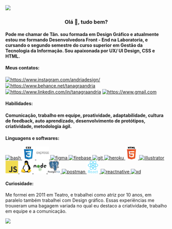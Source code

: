 <a align="center" href="https://media.giphy.com/media/h408T6Y5GfmXBKW62l/giphy.giff" target="_blank"> <img src="https://media.giphy.com/media/h408T6Y5GfmXBKW62l/giphy.gif"/> </a> 
<h3 align="center">Olá 👋, tudo bem?</h3>
<h4>Pode me chamar de Tân. sou formada em Design Gráfico e atualmente estou me formando Desenvolvedora Front - End na Laboratoria, e cursando o segundo semestre do curso superior em Gestão da Tecnologia da Informação. Sou apaixonada por UX/ UI Design, CSS e HTML.</h4>


<h4 align="left">Meus contatos:</h4>
<p align="left">
<a href="https://instagram.com/https://www.instagram.com/andriadesign/" target="blank"><img align="center" src="https://cdn.jsdelivr.net/npm/simple-icons@3.0.1/icons/instagram.svg" alt="https://www.instagram.com/andriadesign/" height="30" width="40" /></a>
<a href="https://www.behance.net/https://www.behance.net/tanagraandria" target="blank"><img align="center" src="https://cdn.jsdelivr.net/npm/simple-icons@3.0.1/icons/behance.svg" alt="https://www.behance.net/tanagraandria" height="30" width="40" /></a>
<a href="https://www.linkedin.com/in/tanagraandria" target="blank"><img align="center" src="https://cdn.jsdelivr.net/npm/simple-icons@3.0.1/icons/linkedin.svg" alt="https://www.linkedin.com/in/tanagraandria" height="30" width="40" /></a>
  <a href="mailto:tanagra.andria@gmail.com" target="blank"><img align="center" src="https://cdn.jsdelivr.net/npm/simple-icons@3.0.1/icons/gmail.svg" alt="https://www.gmail.com" height="30" width="40" /></a>
</p>
<h4> Habilidades:<h4>
<p>Comunicação, trabalho em equipe, proatividade, adaptabilidade, cultura de feedback, auto aprendizado, desenvolvimento de protótipos, criatividade, metodologia ágil. </p>

<h4 align="left">Linguagens e softwares:</h4>
<p align="left"> <a href="https://www.gnu.org/software/bash/" target="_blank"> <img src="https://www.vectorlogo.zone/logos/gnu_bash/gnu_bash-icon.svg" alt="bash" width="40" height="40"/> </a> <a href="https://www.w3schools.com/css/" target="_blank"> <img src="https://raw.githubusercontent.com/devicons/devicon/master/icons/css3/css3-original-wordmark.svg" alt="css3" width="40" height="40"/> </a> <a href="https://expressjs.com" target="_blank"> <img src="https://raw.githubusercontent.com/devicons/devicon/master/icons/express/express-original-wordmark.svg" alt="express" width="40" height="40"/> </a> <a href="https://www.figma.com/" target="_blank"> <img src="https://www.vectorlogo.zone/logos/figma/figma-icon.svg" alt="figma" width="40" height="40"/> </a> <a href="https://firebase.google.com/" target="_blank"> <img src="https://www.vectorlogo.zone/logos/firebase/firebase-icon.svg" alt="firebase" width="40" height="40"/> </a> <a href="https://git-scm.com/" target="_blank"> <img src="https://www.vectorlogo.zone/logos/git-scm/git-scm-icon.svg" alt="git" width="40" height="40"/> </a> <a href="https://heroku.com" target="_blank"> <img src="https://www.vectorlogo.zone/logos/heroku/heroku-icon.svg" alt="heroku" width="40" height="40"/> </a> <a href="https://www.w3.org/html/" target="_blank"> <img src="https://raw.githubusercontent.com/devicons/devicon/master/icons/html5/html5-original-wordmark.svg" alt="html5" width="40" height="40"/> </a> <a href="https://www.adobe.com/in/products/illustrator.html" target="_blank"> <img src="https://www.vectorlogo.zone/logos/adobe_illustrator/adobe_illustrator-icon.svg" alt="illustrator" width="40" height="40"/> </a> <a href="https://developer.mozilla.org/en-US/docs/Web/JavaScript" target="_blank"> <img src="https://raw.githubusercontent.com/devicons/devicon/master/icons/javascript/javascript-original.svg" alt="javascript" width="40" height="40"/> </a> <a href="https://www.linux.org/" target="_blank"> <img src="https://raw.githubusercontent.com/devicons/devicon/master/icons/linux/linux-original.svg" alt="linux" width="40" height="40"/> </a> <a href="https://nodejs.org" target="_blank"> <img src="https://raw.githubusercontent.com/devicons/devicon/master/icons/nodejs/nodejs-original-wordmark.svg" alt="nodejs" width="40" height="40"/> </a> <a href="https://www.postgresql.org" target="_blank"> <img src="https://raw.githubusercontent.com/devicons/devicon/master/icons/postgresql/postgresql-original-wordmark.svg" alt="postgresql" width="40" height="40"/> </a> <a href="https://postman.com" target="_blank"> <img src="https://www.vectorlogo.zone/logos/getpostman/getpostman-icon.svg" alt="postman" width="40" height="40"/> </a> <a href="https://reactjs.org/" target="_blank"> <img src="https://raw.githubusercontent.com/devicons/devicon/master/icons/react/react-original-wordmark.svg" alt="react" width="40" height="40"/> </a> <a href="https://reactnative.dev/" target="_blank"> <img src="https://reactnative.dev/img/header_logo.svg" alt="reactnative" width="40" height="40"/> </a> <a href="https://www.adobe.com/products/xd.html" target="_blank"> <img src="https://cdn.worldvectorlogo.com/logos/adobe-xd.svg" alt="xd" width="40" height="40"/> </a> </p>

<h4 align="left">Curiosidade:</h4>

<p> Me formei em 2011 em Teatro, e trabalhei como atriz por 10 anos, em paralelo também trabalhei com Design gráfico. Essas experiências me trouxeram uma bagagem variada  no qual eu destaco a criatividade, trabalho em equipe e a comunicação.</p>

<a align="center" href="https://media.giphy.com/media/bcKmIWkUMCjVm/giphy.gif" target="_blank"> <img src="https://media.giphy.com/media/bcKmIWkUMCjVm/giphy.gif"/> </a> 

